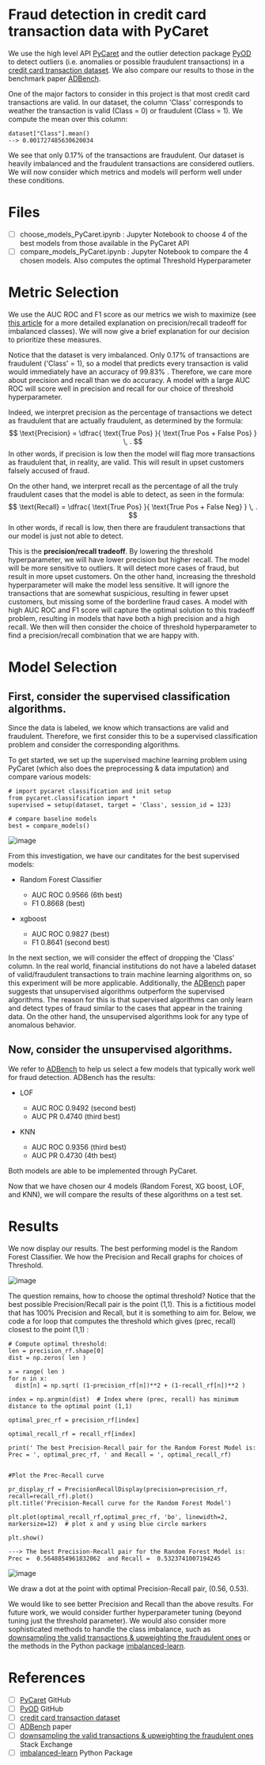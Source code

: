 # Fraud detection in credit card transaction data with PyCaret

We use the high level API [PyCaret](https://github.com/pycaret/pycaret) and the outlier detection package [PyOD](https://github.com/yzhao062/pyod) to detect outliers (i.e. anomalies or possible fraudulent transactions) in a [credit card transaction dataset](https://www.kaggle.com/datasets/mlg-ulb/creditcardfraud). We also compare our results to those in the benchmark paper [ADBench](https://arxiv.org/abs/2206.09426).

One of the major factors to consider in this project is that most credit card transactions are valid. In our dataset, the column 'Class' corresponds to weather the transaction is valid (Class = 0) or fraudulent (Class = 1).  We compute the mean over this column:

	dataset["Class"].mean()
	--> 0.001727485630620034

We see that only 0.17% of the transactions are fraudulent. Our dataset is heavily imbalanced and the fraudulent transactions are considered outliers. We will now consider which metrics and models will perform well under these conditions.

# Files

- [ ] choose_models_PyCaret.ipynb : Jupyter Notebook to choose 4 of the best models from those available in the PyCaret API
- [ ] compare_models_PyCaret.ipynb : Jupyter Notebook to compare the 4 chosen models. Also computes the optimal Threshold Hyperparameter

# Metric Selection

We use the AUC ROC and F1 score as our metrics we wish to maximize (see [this article](https://towardsdatascience.com/accuracy-precision-recall-or-f1-331fb37c5cb9) for a more detailed explanation on precision/recall tradeoff for imbalanced classes). We will now give a brief explanation for our decision to prioritize these measures.

Notice that the dataset is very imbalanced. Only 0.17% of transactions are fraudulent ('Class' = 1), so a model that predicts every transaction is valid would immediately have an accuracy of 99.83% . Therefore, we care more about precision and recall than we do accuracy. A model with a large AUC ROC will score well in precision and recall for our choice of threshold hyperparameter.

Indeed, we interpret precision as the percentage of transactions we detect as fraudulent that are actually fraudulent, as determined by the formula:
$$ \text{Precision} = \dfrac{ \text{True Pos} }{ \text{True Pos + False Pos} } \, . $$
In other words, if precision is low then the model will flag more transactions as fraudulent that, in reality, are valid. This will result in upset customers falsely accused of fraud.

On the other hand, we interpret recall as the percentage of all the truly fraudulent cases that the model is able to detect, as seen in the formula: $$ \text{Recall} = \dfrac{ \text{True Pos} }{ \text{True Pos + False Neg} } \, . $$
In other words, if recall is low, then there are fraudulent transactions that our model is just not able to detect.

This is the **precision/recall tradeoff**. By lowering the threshold hyperparameter, we will have lower precision but higher recall. The model will be more sensitive to outliers. It will detect more cases of fraud, but result in more upset customers. On the other hand, increasing the threshold hyperparameter will make the model less sensitive. It will ignore the transactions that are somewhat suspicious, resulting in fewer upset customers, but missing some of the borderline fraud cases. A model with high AUC ROC and F1 score will capture the optimal solution to this tradeoff problem, resulting in models that have both a high precision and a high recall. We then will then consider the choice of threshold hyperparameter to find a precision/recall combination that we are happy with.



# Model Selection
 
## First, consider the supervised classification algorithms.
Since the data is labeled, we know which transactions are valid and fraudulent. Therefore, we first consider this to be a supervised classification problem and consider the corresponding algorithms.  

To get started, we set up the supervised machine learning problem using PyCaret (which also does the preprocessing & data imputation) and compare various models:

	# import pycaret classification and init setup
	from pycaret.classification import *
	supervised = setup(dataset, target = 'Class', session_id = 123)
	
	# compare baseline models
	best = compare_models()

![image](Misc/best.jpg)






From this investigation, we have our canditates for the best supervised models:


*   Random Forest Classifier
	*  AUC ROC 0.9566 (6th best)
	*   F1 0.8668 (best)

* xgboost
	* AUC ROC 0.9827 (best)
	* F1 0.8641 (second best)




In the next section, we will consider the effect of dropping the 'Class' column. In the real world, financial institutions do not have a labeled dataset of valid/fraudulent transactions to train machine learning algorithms on, so this experiment will be more applicable. Additionally, the [ADBench](https://arxiv.org/abs/2206.09426) paper suggests that unsupervised algorithms outperform the supervised algorithms. The reason for this is that supervised algorithms can only learn and detect types of fraud similar to the cases that appear in the training data. On the other hand, the unsupervised algorithms look for any type of anomalous behavior.

## Now, consider the unsupervised algorithms.

We refer to [ADBench](https://arxiv.org/abs/2206.09426) to help us select a few models that typically work well for fraud detection. ADBench has the results:


* LOF
	* AUC ROC 0.9492 (second best)
	* AUC PR 0.4740 (third best)

* KNN
	* AUC ROC 0.9356 (third best)
	* AUC PR 0.4730 (4th best)

Both models are able to be implemented through PyCaret. 

Now that we have chosen our 4 models (Random Forest, XG boost, LOF, and KNN), we will compare the results of these algorithms on a test set.

# Results

We now display our results. The best performing model is the Random Forest Classifier. We how the Precision and Recall graphs for choices of Threshold.

![image](Misc/PR.jpg)

The question remains, how to choose the optimal threshold? Notice that the best possible Precision/Recall pair is the point (1,1). This is a fictitious model that has 100% Precision and Recall, but it is something to aim for. Below, we code a for loop that computes the threshold which gives (prec, recall) closest to the point (1,1) :


	# Compute optimal threshold:
	len = precision_rf.shape[0]
	dist = np.zeros( len )

	x = range( len )
	for n in x:
	  dist[n] = np.sqrt( (1-precision_rf[n])**2 + (1-recall_rf[n])**2 )

	index = np.argmin(dist)  # Index where (prec, recall) has minimum distance to the optimal point (1,1)

	optimal_prec_rf = precision_rf[index]

	optimal_recall_rf = recall_rf[index]

	print(' The best Precision-Recall pair for the Random Forest Model is: Prec = ', optimal_prec_rf, ' and Recall = ', optimal_recall_rf)


	#Plot the Prec-Recall curve

	pr_display_rf = PrecisionRecallDisplay(precision=precision_rf, recall=recall_rf).plot()
	plt.title('Precision-Recall curve for the Random Forest Model')

	plt.plot(optimal_recall_rf,optimal_prec_rf, 'bo', linewidth=2, markersize=12)  # plot x and y using blue circle markers

	plt.show()

	---> The best Precision-Recall pair for the Random Forest Model is: Prec =  0.5648854961832062  and Recall =  0.5323741007194245
![image](Misc/Curve.jpg)

We draw a dot at the point with optimal Precision-Recall pair, (0.56, 0.53). 

We would like to see better Precision and Recall than the above results. For future work, we would consider further hyperparameter tuning (beyond tuning just the threshold parameter). We would also consider more sophisticated methods to handle the class imbalance, such as [downsampling the valid transactions & upweighting the fraudulent ones](https://stats.stackexchange.com/questions/569878/upweight-minority-class-vs-downsampleupweight-majority-class) or the methods in the Python package  [imbalanced-learn](https://imbalanced-learn.org/stable/).


# References

- [ ] [PyCaret](https://github.com/pycaret/pycaret) GitHub
- [ ]  [PyOD](https://github.com/yzhao062/pyod) GitHub
- [ ]  [credit card transaction dataset](https://www.kaggle.com/datasets/mlg-ulb/creditcardfraud)
- [ ]  [ADBench](https://arxiv.org/abs/2206.09426) paper
- [ ] [downsampling the valid transactions & upweighting the fraudulent ones](https://stats.stackexchange.com/questions/569878/upweight-minority-class-vs-downsampleupweight-majority-class) Stack Exchange
- [ ] [imbalanced-learn](https://imbalanced-learn.org/stable/) Python Package

